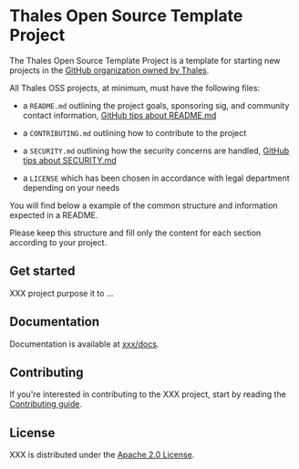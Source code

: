 # Thales Open Source Template Project

The Thales Open Source Template Project is a template for starting new projects in the [GitHub organization owned by Thales](https://github.com/ThalesGroup). 

All Thales OSS projects, at minimum, must have the following files:

- a `README.md` outlining the project goals, sponsoring sig, and community contact information, [GitHub tips about README.md](https://docs.github.com/en/github/creating-cloning-and-archiving-repositories/about-readmes)

- a `CONTRIBUTING.md` outlining how to contribute to the project

- a `SECURITY.md` outlining how the security concerns are handled, [GitHub tips about SECURITY.md](https://docs.github.com/en/github/managing-security-vulnerabilities/adding-a-security-policy-to-your-repository)

- a `LICENSE` which has been chosen in accordance with legal department depending on your needs 

  

You will find below a example of the common structure and information expected in a README.

Please keep this structure and fill only the content for each section according to your project.



## Get started

XXX project purpose it to ...



## Documentation

Documentation is available at [xxx/docs](https://xxx/docs/).



## Contributing

If you're interested in contributing to the XXX project, start by reading the [Contributing guide](/CONTRIBUTING.md).



## License

XXX is distributed under the [Apache 2.0 License](https://github.com/ThalesGroup/template-project/blob/master/LICENSE).